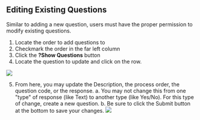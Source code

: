 ## Editing Existing Questions

Similar to adding a new question, users must have the proper permission to modify existing questions.

1. Locate the order to add questions to
2. Checkmark the order in the far left column
3. Click the <strong>?Show Questions</strong> button
4. Locate the question to update and click on the row.

![](10000001000001AE0000013A3DD8D81D5AC3DDAE.png)

5. From here, you may update the Description, the process order, the question code, or the response.
    a.  You may not change this from one "type" of response (like Text) to another type (like Yes/No).  For this type of change, create a new question.
    b.  Be sure to click the Submit button at the bottom to save your changes.
        ![](10000001000003C90000010BE8F0122D00285531.png)
